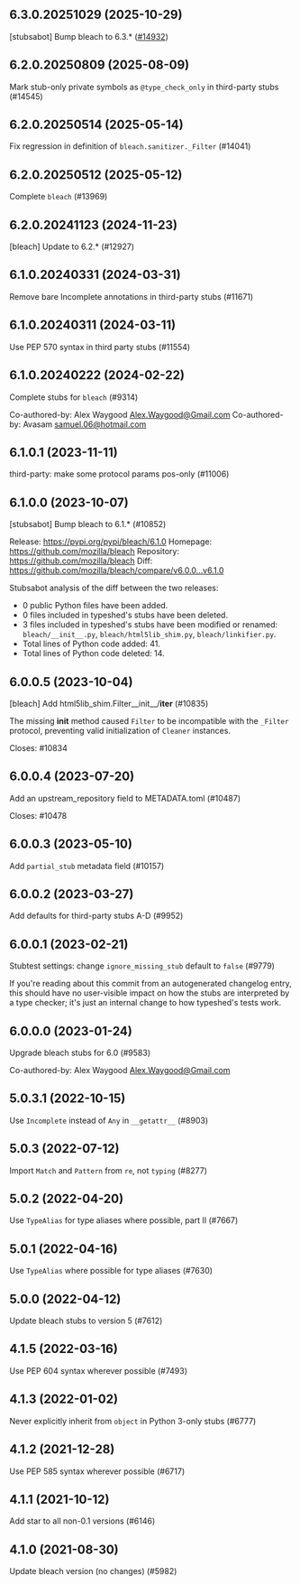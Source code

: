 ## 6.3.0.20251029 (2025-10-29)

[stubsabot] Bump bleach to 6.3.* ([#14932](https://github.com/python/typeshed/pull/14932))

## 6.2.0.20250809 (2025-08-09)

Mark stub-only private symbols as `@type_check_only` in third-party stubs (#14545)

## 6.2.0.20250514 (2025-05-14)

Fix regression in definition of `bleach.sanitizer._Filter` (#14041)

## 6.2.0.20250512 (2025-05-12)

Complete `bleach` (#13969)

## 6.2.0.20241123 (2024-11-23)

[bleach] Update to 6.2.* (#12927)

## 6.1.0.20240331 (2024-03-31)

Remove bare Incomplete annotations in third-party stubs (#11671)

## 6.1.0.20240311 (2024-03-11)

Use PEP 570 syntax in third party stubs (#11554)

## 6.1.0.20240222 (2024-02-22)

Complete stubs for `bleach` (#9314)

Co-authored-by: Alex Waygood <Alex.Waygood@Gmail.com>
Co-authored-by: Avasam <samuel.06@hotmail.com>

## 6.1.0.1 (2023-11-11)

third-party: make some protocol params pos-only (#11006)

## 6.1.0.0 (2023-10-07)

[stubsabot] Bump bleach to 6.1.* (#10852)

Release: https://pypi.org/pypi/bleach/6.1.0
Homepage: https://github.com/mozilla/bleach
Repository: https://github.com/mozilla/bleach
Diff: https://github.com/mozilla/bleach/compare/v6.0.0...v6.1.0

Stubsabot analysis of the diff between the two releases:
 - 0 public Python files have been added.
 - 0 files included in typeshed's stubs have been deleted.
 - 3 files included in typeshed's stubs have been modified or renamed: `bleach/__init__.py`, `bleach/html5lib_shim.py`, `bleach/linkifier.py`.
 - Total lines of Python code added: 41.
 - Total lines of Python code deleted: 14.

## 6.0.0.5 (2023-10-04)

[bleach] Add html5lib_shim.Filter__init__/__iter__ (#10835)

The missing __init__ method caused `Filter` to be incompatible
with the `_Filter` protocol, preventing valid initialization of
`Cleaner` instances.

Closes: #10834

## 6.0.0.4 (2023-07-20)

Add an upstream_repository field to METADATA.toml (#10487)

Closes: #10478

## 6.0.0.3 (2023-05-10)

Add `partial_stub` metadata field (#10157)

## 6.0.0.2 (2023-03-27)

Add defaults for third-party stubs A-D (#9952)

## 6.0.0.1 (2023-02-21)

Stubtest settings: change `ignore_missing_stub` default to `false` (#9779)

If you're reading about this commit from an autogenerated changelog entry, this should have no user-visible impact on how the stubs are interpreted by a type checker; it's just an internal change to how typeshed's tests work.

## 6.0.0.0 (2023-01-24)

Upgrade bleach stubs for 6.0 (#9583)

Co-authored-by: Alex Waygood <Alex.Waygood@Gmail.com>

## 5.0.3.1 (2022-10-15)

Use `Incomplete` instead of `Any` in `__getattr__` (#8903)

## 5.0.3 (2022-07-12)

Import `Match` and `Pattern` from `re`, not `typing` (#8277)

## 5.0.2 (2022-04-20)

Use `TypeAlias` for type aliases where possible, part II (#7667)

## 5.0.1 (2022-04-16)

Use `TypeAlias` where possible for type aliases (#7630)

## 5.0.0 (2022-04-12)

Update bleach stubs to version 5 (#7612)

## 4.1.5 (2022-03-16)

Use PEP 604 syntax wherever possible (#7493)

## 4.1.3 (2022-01-02)

Never explicitly inherit from `object` in Python 3-only stubs (#6777)

## 4.1.2 (2021-12-28)

Use PEP 585 syntax wherever possible (#6717)

## 4.1.1 (2021-10-12)

Add star to all non-0.1 versions (#6146)

## 4.1.0 (2021-08-30)

Update bleach version (no changes) (#5982)


